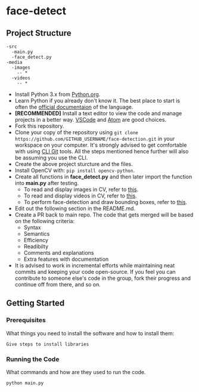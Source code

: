 # face-detect

## Project Structure
```
-src
  -main.py
  -face_detect.py
-media
  -images
    -- *
  -videos
    -- *
```


* Install Python 3.x from [Python.org](https://www.python.org/). 
* Learn Python if you already don't know it. The best place to start is often the [official documentaion](https://docs.python.org/3/tutorial/index.html) of the language.
* **\[RECOMMENDED\]** Install a text editor to view the code and manage projects in a better way. [VSCode](https://code.visualstudio.com/download) and [Atom](https://atom.io/) are good choices.
* Fork this repository.
* Clone your copy of the repository using ```git clone https://github.com/GITHUB_USERNAME/face-detection.git``` in your workspace on your computer. It's strongly advised to get comfortable with using [CLI Git](https://git-scm.com/book/en/v2/Getting-Started-Installing-Git) tools. All the steps mentioned hence further will also be assuming you use the CLI.
* Create the above project sturcture and the files.
* Install OpenCV with: ```pip install opencv-python```. 
* Create all functions in **face_detect.py** and then later import the function into **main.py** after testing.
  * To read and display images in CV, refer to [this](https://opencv-python-tutroals.readthedocs.io/en/latest/py_tutorials/py_gui/py_image_display/py_image_display.html).
  * To read and display videos in CV, refer to [this](https://opencv-python-tutroals.readthedocs.io/en/latest/py_tutorials/py_gui/py_video_display/py_video_display.html).
  * To perform face-detection and draw bounding boxes, refer to [this](https://opencv-python-tutroals.readthedocs.io/en/latest/py_tutorials/py_objdetect/py_face_detection/py_face_detection.html).
* Edit out the following section in the README.md.
* Create a PR back to main repo. The code that gets merged will be based on the following criteria:
  - Syntax
  - Semantics
  - Efficiency
  - Readibilty
  - Comments and explanations
  - Extra features with documentation
* It is advised to work in incremental efforts while maintaining neat commits and keeping your code open-source. If you feel you can contribute to someone else's code in the group, fork their progress and continue off from there, and so on.
## Getting Started

### Prerequisites
What things you need to install the software and how to install them:
```
Give steps to install libraries
```
### Running the Code
What commands and how are they used to run the code.
```
python main.py
```
